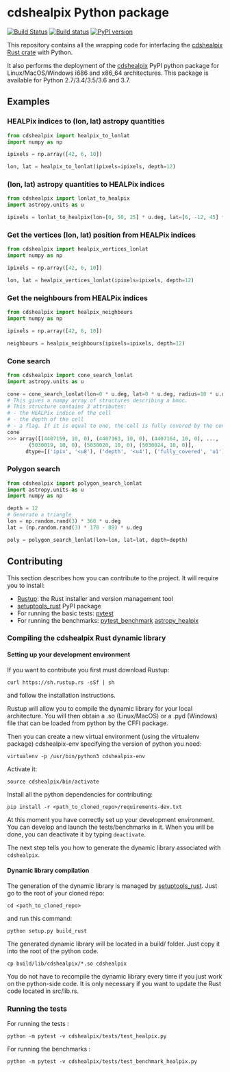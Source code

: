# cdshealpix Python package

[![Build Status](https://travis-ci.org/cds-astro/cds-healpix-python.svg?branch=master)](https://travis-ci.org/cds-astro/cds-healpix-python) [![Build status](https://ci.appveyor.com/api/projects/status/obx59vfwehpxf13g/branch/master?svg=true)](https://ci.appveyor.com/project/bmatthieu3/cds-healpix-python/branch/master) [![PyPI version](https://badge.fury.io/py/cdshealpix.svg)](https://badge.fury.io/py/cdshealpix)

This repository contains all the wrapping code for interfacing the [cdshealpix Rust crate](https://github.com/cds-astro/cds-healpix-rust) with Python.

It also performs the deployment of the [cdshealpix](https://pypi.org/project/cdshealpix/) PyPI python package for Linux/MacOS/Windows i686 and x86_64 architectures.
This package is available for Python 2.7/3.4/3.5/3.6 and 3.7.

## Examples

### HEALPix indices to (lon, lat) astropy quantities

```python
from cdshealpix import healpix_to_lonlat
import numpy as np

ipixels = np.array([42, 6, 10])

lon, lat = healpix_to_lonlat(ipixels=ipixels, depth=12)
```

### (lon, lat) astropy quantities to HEALPix indices

```python
from cdshealpix import lonlat_to_healpix
import astropy.units as u

ipixels = lonlat_to_healpix(lon=[0, 50, 25] * u.deg, lat=[6, -12, 45] * u.deg, depth=12)
```

### Get the vertices (lon, lat) position from HEALPix indices

```python
from cdshealpix import healpix_vertices_lonlat
import numpy as np

ipixels = np.array([42, 6, 10])

lon, lat = healpix_vertices_lonlat(ipixels=ipixels, depth=12)
```

### Get the neighbours from HEALPix indices

```python
from cdshealpix import healpix_neighbours
import numpy as np

ipixels = np.array([42, 6, 10])

neighbours = healpix_neighbours(ipixels=ipixels, depth=12)
```

### Cone search

```python
from cdshealpix import cone_search_lonlat
import astropy.units as u

cone = cone_search_lonlat(lon=0 * u.deg, lat=0 * u.deg, radius=10 * u.deg, depth=10)
# This gives a numpy array of structures describing a bmoc.
# This structure contains 3 attributes:
# - the HEALPix indice of the cell
# - the depth of the cell
# - a flag. If it is equal to one, the cell is fully covered by the cone. If it is equal to 0 then the cell is partially covered by the cone
cone
>>> array([(4407159, 10, 0), (4407163, 10, 0), (4407164, 10, 0), ...,
       (5030019, 10, 0), (5030020, 10, 0), (5030024, 10, 0)],
      dtype=[('ipix', '<u8'), ('depth', '<u4'), ('fully_covered', 'u1')])
```

### Polygon search

```python
from cdshealpix import polygon_search_lonlat
import astropy.units as u
import numpy as np

depth = 12
# Generate a triangle
lon = np.random.rand(3) * 360 * u.deg
lat = (np.random.rand(3) * 178 - 89) * u.deg

poly = polygon_search_lonlat(lon=lon, lat=lat, depth=depth)
```

## Contributing

This section describes how you can contribute to the project. It will require you to install:

- [Rustup](https://www.rust-lang.org/learn/get-started): the Rust installer and version management tool
- [setuptools_rust](https://github.com/PyO3/setuptools-rust) PyPI package
- For running the basic tests: [pytest](https://docs.pytest.org/en/latest/)
- For running the benchmarks: [pytest_benchmark](https://pytest-benchmark.readthedocs.io/en/latest/) [astropy_healpix](https://github.com/astropy/astropy-healpix)

### Compiling the cdshealpix Rust dynamic library

#### Setting up your development environment

If you want to contribute you first must download Rustup:
```shell
curl https://sh.rustup.rs -sSf | sh
```
and follow the installation instructions.

Rustup will allow you to compile the dynamic library for your local architecture. You will then obtain a .so (Linux/MacOS) or a .pyd (Windows) file that can be loaded from python by the CFFI package.

Then you can create a new virtual environment (using the virtualenv package) cdshealpix-env specifying the version of python you need:

```shell
virtualenv -p /usr/bin/python3 cdshealpix-env
```

Activate it: 

```shell
source cdshealpix/bin/activate
```

Install all the python dependencies for contributing:

```shell
pip install -r <path_to_cloned_repo>/requirements-dev.txt
```

At this moment you have correctly set up your development environment. You can develop and launch the tests/benchmarks in it. When you will be done, you can deactivate it by typing ```deactivate```.

The next step tells you how to generate the dynamic library associated with `cdshealpix`.

#### Dynamic library compilation

The generation of the dynamic library is managed by [setuptools_rust](https://github.com/PyO3/setuptools-rust). Just go to the root of your cloned repo:

```shell
cd <path_to_cloned_repo>
```

and run this command:

```shell
python setup.py build_rust
```

The generated dynamic library will be located in a build/ folder. Just copy it into the root of the python code.

```shell
cp build/lib/cdshealpix/*.so cdshealpix
```

You do not have to recompile the dynamic library every time if you just work on the python-side code. It is only necessary if you want to update the Rust code located in src/lib.rs.

### Running the tests

For running the tests :

```shell
python -m pytest -v cdshealpix/tests/test_healpix.py
```

For running the benchmarks :

```shell
python -m pytest -v cdshealpix/tests/test_benchmark_healpix.py
```
